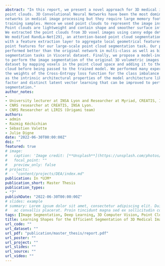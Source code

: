 ```yaml
---
abstract: "In this report, we present a novel approach for 3D medical image segmentation using
point clouds. 3D Convolutional Neural Networks have been the most dominating
networks in medical image processing but they require large memory footprints and
training samples. Hence we used point clouds to represent the image instead of voxels.
Point clouds are lightweight and contain shape and smoother surface information.
We extracted the point clouds from 3D voxel images using canny edge detection.
We modified RandLa-Net[29], an attention-based point cloud segmentation network
with a feature extraction layer to aggregate local geometrical features with spatial
point features for our large-scale point cloud segmentation task. Our proposed model
performed better than the original network in multi-class as well as binary point cloud
segmentation tasks in Visceral dataset. Finally, we propose a model-independent step
to perform the image segmentation of the original 3D volumetric images in Visceral
dataset by mapping voxels in the point cloud space and adding it to the input point
cloud before being passed to the trained model. We performed many experiments on
the weights of the Cross-Entropy loss function for the class imbalance problem as well
as the intrinsic architectural properties of the model architecture like downsampling
factor and distinct latent vector learning that can be improved to perform better
segmentation."
author_notes:
-
- University lecturer at INSA Lyon and Researcher at Myriad, CREATIS, INSA LYON.
- CNRS researcher at CREATIS, INSA Lyon.
- CNRS Researcher at LIRIS (Origami team)
authors:
- admin
- Razmig Kéchichian
- Sébastien Valette
- Julie Digne
date: "2022-06-30T00:00:00Z"
doi: ""
featured: true
# image:
#   caption: 'Image credit: [**Unsplash**](https://unsplash.com/photos/pLCdAaMFLTE)'
#   focal_point: ""
#   preview_only: false
# projects:
#  - "content/projects/DEA/index.md"
publication: In *UJM*
publication_short: Master Thesis
publication_types:
- "7"
publishDate: "2022-06-30T00:00:00Z"
# slides: example
# summary: Lorem ipsum dolor sit amet, consectetur adipiscing elit. Duis posuere tellus
#   ac convallis placerat. Proin tincidunt magna sed ex sollicitudin condimentum.
tags: [Image Segmentation, Deep Learning, 3D Computer Vision, Point Cloud]
title: Learning Shapes for the Efficient Segmentation of 3D Medical Images using Point Cloud
url_code: ""
url_dataset: ""
url_pdf: "publication/master_thesis/report.pdf"
url_poster: ""
url_project: ""
url_slides: ""
url_source: ""
url_video: ""
---
```



